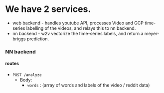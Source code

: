 # We have 2 services.
- web backend - handles youtube API, processes Video and GCP time-series labelling of the videos, and relays this to nn backend.
- nn backend - w2v vectorize the time-series labels, and return a meyer-briggs prediction.

### NN backend

#### routes
- `POST /analyze`
  - Body:
    - `words` : (array of words and labels of the video / reddit data)


